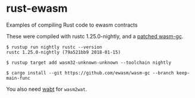 # rust-ewasm
Examples of compiling Rust code to ewasm contracts

These were compiled with rustc 1.25.0-nightly, and a [patched wasm-gc](https://github.com/ewasm/wasm-gc/pull/1).

```
$ rustup run nightly rustc --version
rustc 1.25.0-nightly (79a521bb9 2018-01-15)

$ rustup target add wasm32-unknown-unknown --toolchain nightly

$ cargo install --git https://github.com/ewasm/wasm-gc --branch keep-main-func
```

You also need [wabt](https://github.com/WebAssembly/wabt) for `wasm2wat`.
